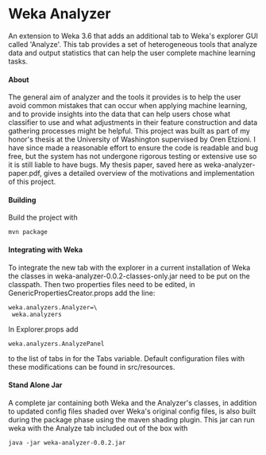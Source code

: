 Weka Analyzer
=========
An extension to Weka 3.6 that adds an additional tab to Weka's explorer GUI called 'Analyze'. This tab provides a set of heterogeneous tools that analyze data and output statistics that can help the user complete machine learning tasks. 

#### About
The general aim of analyzer and the tools it provides is to help the user avoid common mistakes that can occur when applying machine learning, and to provide insights into the data that can help users chose what classifier to use and what adjustments in their feature construction and data gathering processes might be helpful. This project was built as part of my honor's thesis at the University of Washington supervised by Oren Etzioni. I have since made a reasonable effort to ensure the code is readable and bug free, but the system has not undergone rigorous testing or extensive use so it is still liable to have bugs. My thesis paper, saved here as weka-analyzer-paper.pdf, gives a detailed overview of the motivations and implementation of this project. 

#### Building

Build the project with

```
mvn package
```

#### Integrating with Weka

To integrate the new tab with the explorer in a current installation of Weka the classes in weka-analyzer-0.0.2-classes-only.jar need to be put on the classpath. Then two properties files need to be edited, in GenericPropertiesCreator.props add the line:

```
weka.analyzers.Analyzer=\
 weka.analyzers
```

In Explorer.props add

```
weka.analyzers.AnalyzePanel
```

to the list of tabs in for the Tabs variable. Default configuration files with these modifications can be found in src/resources. 

#### Stand Alone Jar

A complete jar containing both Weka and the Analyzer's classes, in addition to updated config files shaded over Weka's original config files, is also built during the package phase using the maven shading plugin. This jar can run weka with the Analyze tab included out of the box with

```
java -jar weka-analyzer-0.0.2.jar
```